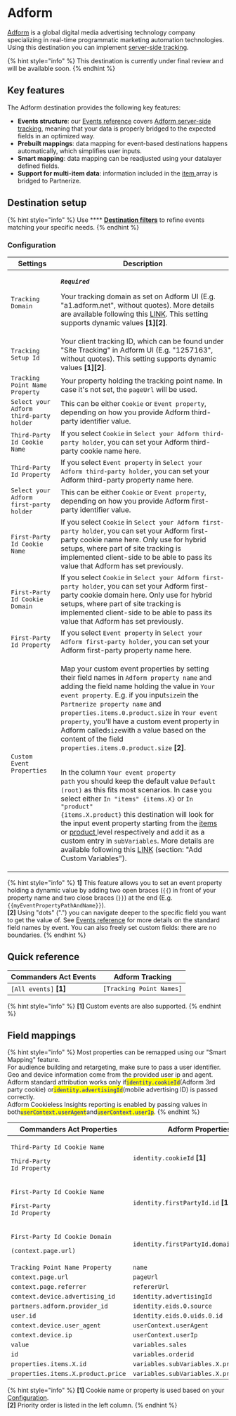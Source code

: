 # Adform

[Adform](https://site.adform.com/) is a global digital media advertising technology company specializing in real-time programmatic marketing automation technologies. Using this destination you can implement [server-side tracking](https://www.adformhelp.com/hc/en-us/articles/9740579489041-Use-Server-Side-Tracking).

{% hint style="info" %}
This destination is currently under final review and will be available soon.
{% endhint %}

## Key features

The Adform destination provides the following key features:

* **Events structure**: our [Events reference](https://community.commandersact.com/platform-x/developers/tracking/events-reference) covers [Adform server-side tracking](https://www.adformhelp.com/hc/en-us/articles/9740579489041-Use-Server-Side-Tracking), meaning that your data is properly bridged to the expected fields in an optimized way.
* **Prebuilt mappings**: data mapping for event-based destinations happens automatically, which simplifies user inputs.
* **Smart mapping**: data mapping can be readjusted using your datalayer defined fields.
* **Support for multi-item data**: information included in the [item ](https://community.commandersact.com/platform-x/developers/tracking/events-reference#item)array is bridged to Partnerize.

## Destination setup

{% hint style="info" %}
Use **** [**Destination filters**](https://doc.commandersact.com/features/destinations/destination-filters) to refine events matching your specific needs.
{% endhint %}

### Configuration

| Settings                                | Description                                                                                                                                                                                                                                                                                                                                                                                                                                                                                                                                                                                                                                                                                                                                                                                                                                                                                                                                                                                                                                                                                                                                                                                                                                                                                                                                                                                                                           |
| --------------------------------------- | ------------------------------------------------------------------------------------------------------------------------------------------------------------------------------------------------------------------------------------------------------------------------------------------------------------------------------------------------------------------------------------------------------------------------------------------------------------------------------------------------------------------------------------------------------------------------------------------------------------------------------------------------------------------------------------------------------------------------------------------------------------------------------------------------------------------------------------------------------------------------------------------------------------------------------------------------------------------------------------------------------------------------------------------------------------------------------------------------------------------------------------------------------------------------------------------------------------------------------------------------------------------------------------------------------------------------------------------------------------------------------------------------------------------------------------- |
| `Tracking Domain`                       | <p><em><strong><code>Required</code></strong></em></p><p>Your tracking domain as set on Adform UI (E.g. "a1.adform.net", without quotes). More details are available following this <a href="https://www.adformhelp.com/hc/articles/9740579553169#UUID-f565672b-d386-6014-c06e-054f43b67a2d">LINK</a>. This setting supports dynamic values <strong>[1][2]</strong>.</p>                                                                                                                                                                                                                                                                                                                                                                                                                                                                                                                                                                                                                                                                                                                                                                                                                                                                                                                                                                                                                                                              |
| `Tracking Setup Id`                     | Your client tracking ID, which can be found under "Site Tracking" in Adform UI (E.g. "1257163", without quotes). This setting supports dynamic values **\[1]\[2]**.                                                                                                                                                                                                                                                                                                                                                                                                                                                                                                                                                                                                                                                                                                                                                                                                                                                                                                                                                                                                                                                                                                                                                                                                                                                                   |
| `Tracking Point Name Property`          | Your property holding the tracking point name. In case it's not set, the `pageUrl` will be used.                                                                                                                                                                                                                                                                                                                                                                                                                                                                                                                                                                                                                                                                                                                                                                                                                                                                                                                                                                                                                                                                                                                                                                                                                                                                                                                                      |
| `Select your Adform third-party holder` | This can be either `Cookie` or `Event property`, depending on how you provide Adform third-party identifier value.                                                                                                                                                                                                                                                                                                                                                                                                                                                                                                                                                                                                                                                                                                                                                                                                                                                                                                                                                                                                                                                                                                                                                                                                                                                                                                                    |
| `Third-Party Id Cookie Name`            | If you select `Cookie` in `Select your Adform third-party holder`, you can set your Adform third-party cookie name here.                                                                                                                                                                                                                                                                                                                                                                                                                                                                                                                                                                                                                                                                                                                                                                                                                                                                                                                                                                                                                                                                                                                                                                                                                                                                                                              |
| `Third-Party Id Property`               | If you select `Event property` in `Select your Adform third-party holder`, you can set your Adform third-party property name here.                                                                                                                                                                                                                                                                                                                                                                                                                                                                                                                                                                                                                                                                                                                                                                                                                                                                                                                                                                                                                                                                                                                                                                                                                                                                                                    |
| `Select your Adform first-party holder` | This can be either `Cookie` or `Event property`, depending on how you provide Adform first-party identifier value.                                                                                                                                                                                                                                                                                                                                                                                                                                                                                                                                                                                                                                                                                                                                                                                                                                                                                                                                                                                                                                                                                                                                                                                                                                                                                                                    |
| `First-Party Id Cookie Name`            | If you select `Cookie` in `Select your Adform first-party holder`, you can set your Adform first-party cookie name here. Only use for hybrid setups, where part of site tracking is implemented client-side to be able to pass its value that Adform has set previously.                                                                                                                                                                                                                                                                                                                                                                                                                                                                                                                                                                                                                                                                                                                                                                                                                                                                                                                                                                                                                                                                                                                                                              |
| `First-Party Id Cookie Domain`          | If you select `Cookie` in `Select your Adform first-party holder`, you can set your Adform first-party cookie domain here. Only use for hybrid setups, where part of site tracking is implemented client-side to be able to pass its value that Adform has set previously.                                                                                                                                                                                                                                                                                                                                                                                                                                                                                                                                                                                                                                                                                                                                                                                                                                                                                                                                                                                                                                                                                                                                                            |
| `First-Party Id Property`               | If you select `Event property` in `Select your Adform first-party holder`, you can set your Adform first-party property name here.                                                                                                                                                                                                                                                                                                                                                                                                                                                                                                                                                                                                                                                                                                                                                                                                                                                                                                                                                                                                                                                                                                                                                                                                                                                                                                    |
| `Custom Event Properties`               | <p>Map your custom event properties by setting their field names in <code>Adform property name</code> and adding the field name holding the value <strong></strong> in <code>Your event property</code>. E.g. if you input<code>size</code>in the <code>Partnerize property name</code> and <code>properties.items.0.product.size</code> in <code>Your event property</code>, you'll have a custom event property in Adform called<code>size</code>with a value based on the content of the field <code>properties.items.0.product.size</code> <strong>[2]</strong>.</p><p><br>In the column <code>Your event property path</code> you should keep the default value <code>Default (root)</code> as this fits most scenarios. In case you select either <code>In "items" {items.X}</code> or <code>In "product" {items.X.product}</code> this destination will look for the input event property starting from the <a href="https://community.commandersact.com/platform-x/developers/tracking/events-reference#item">items </a>or <a href="https://community.commandersact.com/platform-x/developers/tracking/events-reference#product">product </a>level respectively and add it as a custom entry in <code>subVariables</code>. More details are available following this <a href="https://www.adformhelp.com/hc/articles/9740579553169#UUID-f565672b-d386-6014-c06e-054f43b67a2d">LINK</a> (section: "Add Custom Variables").</p> |

{% hint style="info" %}
**1]** This feature allows you to set an event property holding a dynamic value by adding two open braces (`{{`) in front of your property name and two close braces (`}}`) at the end (E.g. `{{myEventPropertyPathAndName}}`).\
**\[2]** Using "dots" (".") you can navigate deeper to the specific field you want to get the value of. See [Events reference](https://community.commandersact.com/platform-x/developers/tracking/events-reference) for more details on the standard field names by event. You can also freely set custom fields: there are no boundaries.
{% endhint %}

## Quick reference

| Commanders Act Events   | Adform Tracking          |
| ----------------------- | ------------------------ |
| `[All events]` **\[1]** | `[Tracking Point Names]` |

{% hint style="info" %}
**\[1]** Custom events are also supported.
{% endhint %}

## Field mappings

{% hint style="info" %}
Most properties can be remapped using our "Smart Mapping" feature.\
For audience building and retargeting, make sure to pass a user identifier.\
Geo and device information come from the provided user ip and agent.\
Adform standard attribution works only if<mark style="color:blue;">`identity.cookieId`</mark>(Adform 3rd party cookie) or<mark style="color:blue;">`identity.advertisingId`</mark>(mobile advertising ID) is passed correctly.\
Adform Cookieless Insights reporting is enabled by passing values in both<mark style="color:blue;">`userContext.userAgent`</mark>and<mark style="color:blue;">`userContext.userIp`</mark>.
{% endhint %}

| Commanders Act Properties                                                                  | Adform Properties                       |
| ------------------------------------------------------------------------------------------ | --------------------------------------- |
| <p><code>Third-Party Id Cookie Name</code> </p><p><code>Third-Party Id Property</code></p> | `identity.cookieId` **\[1]**            |
| <p><code>First-Party Id Cookie Name</code></p><p><code>First-Party Id Property</code></p>  | `identity.firstPartyId.id` **\[1]**     |
| <p><code>First-Party Id Cookie Domain</code> </p><p><code>(context.page.url)</code></p>    | `identity.firstPartyId.domain` **\[2]** |
| `Tracking Point Name Property`                                                             | `name`                                  |
| `context.page.url`                                                                         | `pageUrl`                               |
| `context.page.referrer`                                                                    | `refererUrl`                            |
| `context.device.advertising_id`                                                            | `identity.advertisingId`                |
| `partners.adform.provider_id`                                                              | `identity.eids.0.source`                |
| `user.id`                                                                                  | `identity.eids.0.uids.0.id`             |
| `context.device.user_agent`                                                                | `userContext.userAgent`                 |
| `context.device.ip`                                                                        | `userContext.userIp`                    |
| `value`                                                                                    | `variables.sales`                       |
| `id`                                                                                       | `variables.orderid`                     |
| `properties.items.X.id`                                                                    | `variables.subVariables.X.productid`    |
| `properties.items.X.product.price`                                                         | `variables.subVariables.X.productsales` |

{% hint style="info" %}
**\[1]** Cookie name or property is used based on your [Configuration](adform.md#configuration).\
**\[2]** Priority order is listed in the left column.
{% endhint %}
